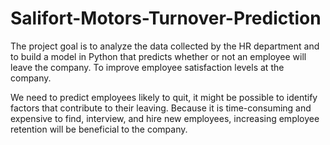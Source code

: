 # Salifort-Motors-Turnover-Prediction
The project goal is to analyze the data collected by the HR department and to build a model in Python that predicts whether or not an employee will leave the company.
To improve employee satisfaction levels at the company. 

We need to predict employees likely to quit, it might be possible to identify factors that contribute to their leaving. 
Because it is time-consuming and expensive to find, interview, and hire new employees, increasing employee retention will be beneficial to the company.

